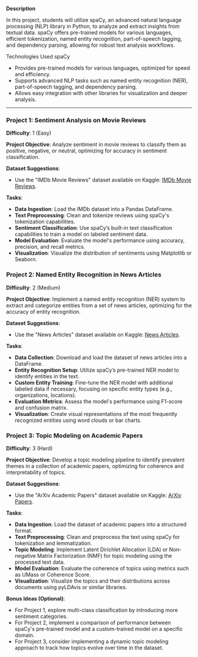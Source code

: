 **Description**

In this project, students will utilize spaCy, an advanced natural language processing (NLP) library in Python, to analyze and extract insights from textual data. spaCy offers pre-trained models for various languages, efficient tokenization, named entity recognition, part-of-speech tagging, and dependency parsing, allowing for robust text analysis workflows.

Technologies Used
spaCy

- Provides pre-trained models for various languages, optimized for speed and efficiency.
- Supports advanced NLP tasks such as named entity recognition (NER), part-of-speech tagging, and dependency parsing.
- Allows easy integration with other libraries for visualization and deeper analysis.

---

### Project 1: Sentiment Analysis on Movie Reviews
**Difficulty**: 1 (Easy)

**Project Objective**: 
Analyze sentiment in movie reviews to classify them as positive, negative, or neutral, optimizing for accuracy in sentiment classification.

**Dataset Suggestions**: 
- Use the "IMDb Movie Reviews" dataset available on Kaggle: [IMDb Movie Reviews](https://www.kaggle.com/lakshmi25npathi/imdb-dataset-of-50k-movie-reviews).

**Tasks**:
- **Data Ingestion**: Load the IMDb dataset into a Pandas DataFrame.
- **Text Preprocessing**: Clean and tokenize reviews using spaCy's tokenization capabilities.
- **Sentiment Classification**: Use spaCy’s built-in text classification capabilities to train a model on labeled sentiment data.
- **Model Evaluation**: Evaluate the model's performance using accuracy, precision, and recall metrics.
- **Visualization**: Visualize the distribution of sentiments using Matplotlib or Seaborn.

### Project 2: Named Entity Recognition in News Articles
**Difficulty**: 2 (Medium)

**Project Objective**: 
Implement a named entity recognition (NER) system to extract and categorize entities from a set of news articles, optimizing for the accuracy of entity recognition.

**Dataset Suggestions**: 
- Use the "News Articles" dataset available on Kaggle: [News Articles](https://www.kaggle.com/sbhatti/news-articles).

**Tasks**:
- **Data Collection**: Download and load the dataset of news articles into a DataFrame.
- **Entity Recognition Setup**: Utilize spaCy’s pre-trained NER model to identify entities in the text.
- **Custom Entity Training**: Fine-tune the NER model with additional labeled data if necessary, focusing on specific entity types (e.g., organizations, locations).
- **Evaluation Metrics**: Assess the model's performance using F1-score and confusion matrix.
- **Visualization**: Create visual representations of the most frequently recognized entities using word clouds or bar charts.

### Project 3: Topic Modeling on Academic Papers
**Difficulty**: 3 (Hard)

**Project Objective**: 
Develop a topic modeling pipeline to identify prevalent themes in a collection of academic papers, optimizing for coherence and interpretability of topics.

**Dataset Suggestions**: 
- Use the "ArXiv Academic Papers" dataset available on Kaggle: [ArXiv Papers](https://www.kaggle.com/CornellUniv/arxiv).

**Tasks**:
- **Data Ingestion**: Load the dataset of academic papers into a structured format.
- **Text Preprocessing**: Clean and preprocess the text using spaCy for tokenization and lemmatization.
- **Topic Modeling**: Implement Latent Dirichlet Allocation (LDA) or Non-negative Matrix Factorization (NMF) for topic modeling using the processed text data.
- **Model Evaluation**: Evaluate the coherence of topics using metrics such as UMass or Coherence Score.
- **Visualization**: Visualize the topics and their distributions across documents using pyLDAvis or similar libraries.

**Bonus Ideas (Optional)**:
- For Project 1, explore multi-class classification by introducing more sentiment categories.
- For Project 2, implement a comparison of performance between spaCy's pre-trained model and a custom-trained model on a specific domain.
- For Project 3, consider implementing a dynamic topic modeling approach to track how topics evolve over time in the dataset.

